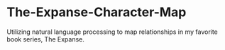 # The-Expanse-Character-Map

Utilizing natural language processing to map relationships in my favorite book series, The Expanse.
